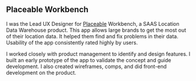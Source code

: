 
## Placeable Workbench

I was the Lead UX Designer for [Placeable][1] Workbench, a SAAS Location Data Warehouse product. This app allows large brands to get the most out of their location data. It helped them find and fix problems in their data. Usability of the app consistently rated highly by users.

I worked closely with product management to identify and design features. I built an early  prototype of the app to validate the concept and guide development. I also created wireframes, comps, and did front-end development on the product.

[1]: https://www.placeable.com